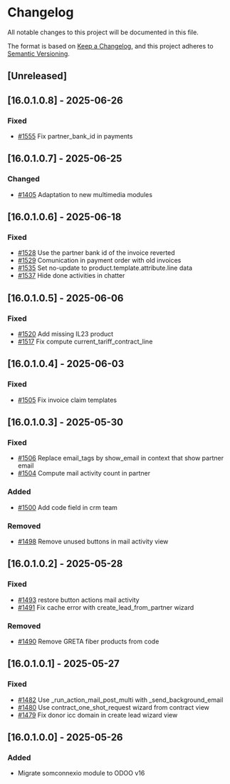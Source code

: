 # Changelog
All notable changes to this project will be documented in this file.

The format is based on [Keep a Changelog](https://keepachangelog.com/en/1.0.0/),
and this project adheres to [Semantic Versioning](https://semver.org/spec/v2.0.0.html).

## [Unreleased]
## [16.0.1.0.8] - 2025-06-26
### Fixed
- [#1555](https://git.coopdevs.org/coopdevs/som-connexio/odoo-somconnexio/-/merge_requests/1555) Fix partner_bank_id in payments

## [16.0.1.0.7] - 2025-06-25
### Changed
- [#1405](https://git.coopdevs.org/coopdevs/som-connexio/odoo-somconnexio/-/merge_requests/1405) Adaptation to new multimedia modules

## [16.0.1.0.6] - 2025-06-18
### Fixed
- [#1528](https://git.coopdevs.org/coopdevs/som-connexio/odoo-somconnexio/-/merge_requests/1528) Use the partner bank id of the invoice reverted
- [#1529](https://git.coopdevs.org/coopdevs/som-connexio/odoo-somconnexio/-/merge_requests/1529) Comunication in payment order with old invoices
- [#1535](https://git.coopdevs.org/coopdevs/som-connexio/odoo-somconnexio/-/merge_requests/1535) Set no-update to product.template.attribute.line data
- [#1537](https://git.coopdevs.org/coopdevs/som-connexio/odoo-somconnexio/-/merge_requests/1537) Hide done activities in chatter

## [16.0.1.0.5] - 2025-06-06
### Fixed
- [#1520](https://git.coopdevs.org/coopdevs/som-connexio/odoo-somconnexio/-/merge_requests/1520) Add missing IL23 product
- [#1517](https://git.coopdevs.org/coopdevs/som-connexio/odoo-somconnexio/-/merge_requests/1517) Fix compute current_tariff_contract_line

## [16.0.1.0.4] - 2025-06-03
### Fixed
- [#1505](https://git.coopdevs.org/coopdevs/som-connexio/odoo-somconnexio/-/merge_requests/1505) Fix invoice claim templates

## [16.0.1.0.3] - 2025-05-30
### Fixed
- [#1506](https://git.coopdevs.org/coopdevs/som-connexio/odoo-somconnexio/-/merge_requests/1506) Replace email_tags by show_email in context that show partner email
- [#1504](https://git.coopdevs.org/coopdevs/som-connexio/odoo/odoo-somconnexio/-/merge_requests/1504) Compute mail activity count in partner

### Added
- [#1500](https://git.coopdevs.org/coopdevs/som-connexio/odoo/odoo-somconnexio/-/merge_requests/1500) Add code field in crm team

### Removed
- [#1498](https://git.coopdevs.org/coopdevs/som-connexio/odoo-somconnexio/-/merge_requests/1498) Remove unused buttons in mail activity view

## [16.0.1.0.2] - 2025-05-28
### Fixed
- [#1493](https://git.coopdevs.org/coopdevs/som-connexio/odoo/odoo-somconnexio/-/merge_requests/1493) restore button actions mail activity
- [#1491](https://git.coopdevs.org/coopdevs/som-connexio/odoo-somconnexio/-/merge_requests/1491) Fix cache error with create_lead_from_partner wizard

### Removed
- [#1490](https://git.coopdevs.org/coopdevs/som-connexio/odoo-somconnexio/-/merge_requests/1490) Remove GRETA fiber products from code

## [16.0.1.0.1] - 2025-05-27
### Fixed
- [#1482](https://git.coopdevs.org/coopdevs/som-connexio/odoo-somconnexio/-/merge_requests/1482) Use _run_action_mail_post_multi with _send_background_email
- [#1480](https://git.coopdevs.org/coopdevs/som-connexio/odoo-somconnexio/-/merge_requests/1480) Use contract_one_shot_request wizard from contract view
- [#1479](https://git.coopdevs.org/coopdevs/som-connexio/odoo-somconnexio/-/merge_requests/1479) Fix donor icc domain in create lead wizard view

## [16.0.1.0.0] - 2025-05-26
### Added
- Migrate somconnexio module to ODOO v16

